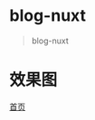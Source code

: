 # blog-nuxt

> blog-nuxt

# 效果图

[首页](https://hexo-blog.obs.cn-south-1.myhuaweicloud.com/Vue%E5%8F%8ASpringBoot%E5%AE%9E%E7%8E%B0%E4%B8%AA%E4%BA%BA%E5%8D%9A%E5%AE%A2/home_page.gif)